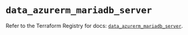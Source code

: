 # `data_azurerm_mariadb_server`

Refer to the Terraform Registry for docs: [`data_azurerm_mariadb_server`](https://registry.terraform.io/providers/hashicorp/azurerm/3.116.0/docs/data-sources/mariadb_server).
